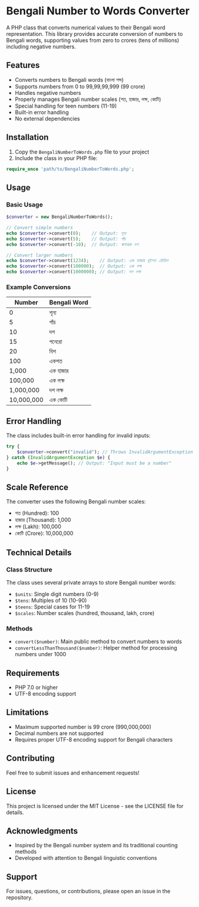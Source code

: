 # Bengali Number to Words Converter

A PHP class that converts numerical values to their Bengali word representation. This library provides accurate conversion of numbers to Bengali words, supporting values from zero to crores (tens of millions) including negative numbers.

## Features

- Converts numbers to Bengali words (বাংলা শব্দ)
- Supports numbers from 0 to 99,99,99,999 (99 crore)
- Handles negative numbers
- Properly manages Bengali number scales (শত, হাজার, লক্ষ, কোটি)
- Special handling for teen numbers (11-19)
- Built-in error handling
- No external dependencies

## Installation

1. Copy the `BengaliNumberToWords.php` file to your project
2. Include the class in your PHP file:

```php
require_once 'path/to/BengaliNumberToWords.php';
```

## Usage

### Basic Usage

```php
$converter = new BengaliNumberToWords();

// Convert simple numbers
echo $converter->convert(0);    // Output: শূন্য
echo $converter->convert(5);    // Output: পাঁচ
echo $converter->convert(-10);  // Output: ঋণাত্মক দশ

// Convert larger numbers
echo $converter->convert(1234);    // Output: এক হাজার দুইশত চৌত্রিশ
echo $converter->convert(100000);  // Output: এক লক্ষ
echo $converter->convert(1000000); // Output: দশ লক্ষ
```

### Example Conversions

| Number | Bengali Word |
|--------|-------------|
| 0 | শূন্য |
| 5 | পাঁচ |
| 10 | দশ |
| 15 | পনেরো |
| 20 | বিশ |
| 100 | একশত |
| 1,000 | এক হাজার |
| 100,000 | এক লক্ষ |
| 1,000,000 | দশ লক্ষ |
| 10,000,000 | এক কোটি |

## Error Handling

The class includes built-in error handling for invalid inputs:

```php
try {
    $converter->convert("invalid"); // Throws InvalidArgumentException
} catch (InvalidArgumentException $e) {
    echo $e->getMessage(); // Output: "Input must be a number"
}
```

## Scale Reference

The converter uses the following Bengali number scales:

- শত (Hundred): 100
- হাজার (Thousand): 1,000
- লক্ষ (Lakh): 100,000
- কোটি (Crore): 10,000,000

## Technical Details

### Class Structure

The class uses several private arrays to store Bengali number words:

- `$units`: Single digit numbers (0-9)
- `$tens`: Multiples of 10 (10-90)
- `$teens`: Special cases for 11-19
- `$scales`: Number scales (hundred, thousand, lakh, crore)

### Methods

- `convert($number)`: Main public method to convert numbers to words
- `convertLessThanThousand($number)`: Helper method for processing numbers under 1000

## Requirements

- PHP 7.0 or higher
- UTF-8 encoding support

## Limitations

- Maximum supported number is 99 crore (990,000,000)
- Decimal numbers are not supported
- Requires proper UTF-8 encoding support for Bengali characters

## Contributing

Feel free to submit issues and enhancement requests!

## License

This project is licensed under the MIT License - see the LICENSE file for details.

## Acknowledgments

- Inspired by the Bengali number system and its traditional counting methods
- Developed with attention to Bengali linguistic conventions

## Support

For issues, questions, or contributions, please open an issue in the repository.
